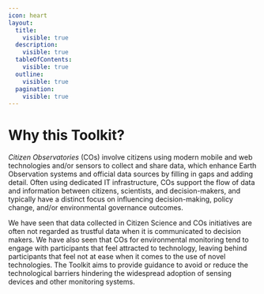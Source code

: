 ```yaml
---
icon: heart
layout:
  title:
    visible: true
  description:
    visible: true
  tableOfContents:
    visible: true
  outline:
    visible: true
  pagination:
    visible: true
---
```


# Why this Toolkit?

_Citizen Observatories_ (COs) involve citizens using modern mobile and web technologies and/or sensors to collect and share data, which enhance Earth Observation systems and official data sources by filling in gaps and adding detail. Often using dedicated IT infrastructure, COs support the flow of data and information between citizens, scientists, and decision-makers, and typically have a distinct focus on influencing decision-making, policy change, and/or environmental governance outcomes.

We have seen that data collected in Citizen Science and COs initiatives are often not regarded as trustful data when it is communicated to decision makers. We have also seen that COs for environmental monitoring tend to engage with participants that feel attracted to technology, leaving behind participants that feel not at ease when it comes to the use of novel technologies. The Toolkit aims to provide guidance to avoid or reduce the technological barriers hindering the widespread adoption of sensing devices and other monitoring systems.

